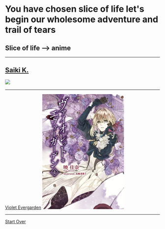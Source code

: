 # You have chosen slice of life let's begin our wholesome adventure and trail of tears
## Slice of life --> anime
---
[Saiki K.](https://www.netflix.com/title/80117781)
---

<img src="https://upload.wikimedia.org/wikipedia/en/thumb/8/82/First_volume_of_Saiki_Kusuo_no_Psi-nan.jpg/220px-First_volume_of_Saiki_Kusuo_no_Psi-nan.jpg">

---
[Violet Evergarden](https://www.netflix.com/title/80182123)
<img src="LN garden.jpg">

---
[Start Over](../README.md)